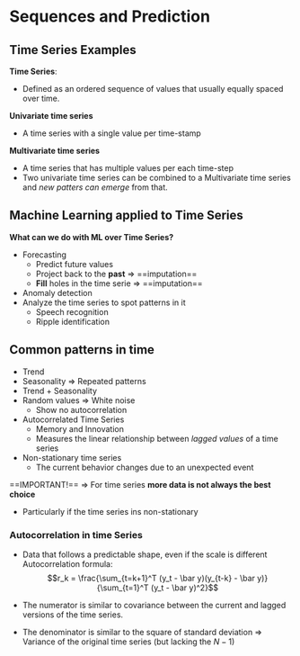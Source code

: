 ---
---

# Sequences and Prediction

## Time Series Examples
**Time Series**:
- Defined as an ordered sequence of values that usually equally spaced over time.

**Univariate time series**
- A time series with a single value per time-stamp

**Multivariate time series**
- A time series that has multiple values per each time-step
- Two univariate time series can be combined to a Multivariate time series and *new patters can emerge* from that.

## Machine Learning applied to Time Series
**What can we do with ML over Time Series?**
- Forecasting
	- Predict future values
	- Project back to the **past** => ==imputation==
	- **Fill** holes in the time serie => ==imputation==
- Anomaly detection
- Analyze the time series to spot patterns in it
	- Speech recognition
	- Ripple identification

## Common patterns in time
- Trend
- Seasonality => Repeated patterns
- Trend + Seasonality
- Random values => White noise
	- Show no autocorrelation
- Autocorrelated Time Series
	- Memory and Innovation
	- Measures the linear relationship between *lagged values* of a time series
- Non-stationary time series
	- The current behavior changes due to an unexpected event

==IMPORTANT!== => For time series **more data is not always the best choice**
- Particularly if the time series ins non-stationary

### Autocorrelation in time Series
- Data that follows a predictable shape, even if the scale is different
Autocorrelation formula:
$$r_k = \frac{\sum_{t=k+1}^T (y_t - \bar y)(y_{t-k} - \bar y)}{\sum_{t=1}^T (y_t - \bar y)^2}$$

- The numerator is similar to covariance between the current and lagged versions of the time series.
- The denominator is similar to the square of standard deviation => Variance of the original time series (but lacking the $N-1$)